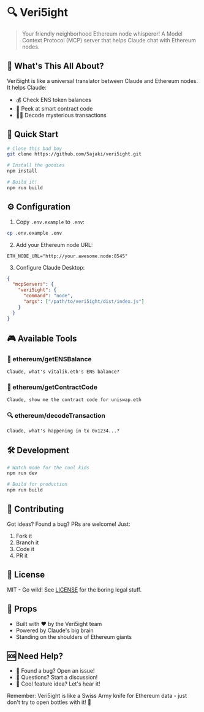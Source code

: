 # 🔍 Veri5ight

> Your friendly neighborhood Ethereum node whisperer! A Model Context Protocol (MCP) server that helps Claude chat with Ethereum nodes.

## 🌟 What's This All About?

Veri5ight is like a universal translator between Claude and Ethereum nodes. It helps Claude:

- 💰 Check ENS token balances
- 🔎 Peek at smart contract code
- 🕵️‍♂️ Decode mysterious transactions

## 🚀 Quick Start

```bash
# Clone this bad boy
git clone https://github.com/5ajaki/veri5ight.git

# Install the goodies
npm install

# Build it!
npm run build
```

## ⚙️ Configuration

1. Copy `.env.example` to `.env`:

```bash
cp .env.example .env
```

2. Add your Ethereum node URL:

```env
ETH_NODE_URL="http://your.awesome.node:8545"
```

3. Configure Claude Desktop:

```json
{
  "mcpServers": {
    "veri5ight": {
      "command": "node",
      "args": ["/path/to/veri5ight/dist/index.js"]
    }
  }
}
```

## 🎮 Available Tools

### 🏦 ethereum/getENSBalance

```
Claude, what's vitalik.eth's ENS balance?
```

### 📝 ethereum/getContractCode

```
Claude, show me the contract code for uniswap.eth
```

### 🔍 ethereum/decodeTransaction

```
Claude, what's happening in tx 0x1234...?
```

## 🛠️ Development

```bash
# Watch mode for the cool kids
npm run dev

# Build for production
npm run build
```

## 🤝 Contributing

Got ideas? Found a bug? PRs are welcome! Just:

1. Fork it
2. Branch it
3. Code it
4. PR it

## 📜 License

MIT - Go wild! See [LICENSE](LICENSE) for the boring legal stuff.

## 🙏 Props

- Built with ❤️ by the Veri5ight team
- Powered by Claude's big brain
- Standing on the shoulders of Ethereum giants

## 🆘 Need Help?

- 🐛 Found a bug? Open an issue!
- 🤔 Questions? Start a discussion!
- 🎉 Cool feature idea? Let's hear it!

Remember: Veri5ight is like a Swiss Army knife for Ethereum data - just don't try to open bottles with it! 🍾
